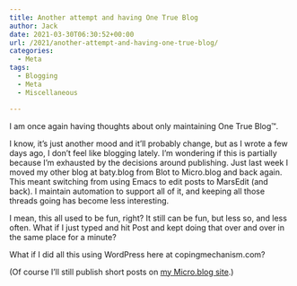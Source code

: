 ```yaml
---
title: Another attempt and having One True Blog
author: Jack
date: 2021-03-30T06:30:52+00:00
url: /2021/another-attempt-and-having-one-true-blog/
categories:
  - Meta
tags:
  - Blogging
  - Meta
  - Miscellaneous

---
```

<!--kg-card-begin: html-->

<p class="is-style-lead">
  I am once again having thoughts about only maintaining One True Blog™.
</p>

I know, it&#8217;s just another mood and it&#8217;ll probably change, but as I wrote a few days ago, I don&#8217;t feel like blogging lately. I&#8217;m wondering if this is partially because I&#8217;m exhausted by the decisions around publishing. Just last week I moved my other blog at baty.blog from Blot to Micro.blog and back again. This meant switching from using Emacs to edit posts to MarsEdit (and back). I maintain automation to support all of it, and keeping all those threads going has become less interesting.

I mean, this all used to be fun, right? It still can be fun, but less so, and less often. What if I just typed and hit Post and kept doing that over and over in the same place for a minute?

What if I did all this using WordPress here at copingmechanism.com?

(Of course I&#8217;ll still publish short posts on [my Micro.blog site][1].)

<!--kg-card-end: html-->

 [1]: https://jack.micro.blog